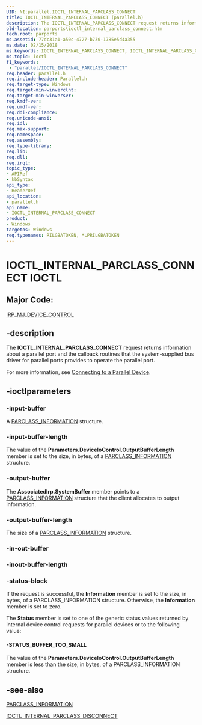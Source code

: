 ```yaml
---
UID: NI:parallel.IOCTL_INTERNAL_PARCLASS_CONNECT
title: IOCTL_INTERNAL_PARCLASS_CONNECT (parallel.h)
description: The IOCTL_INTERNAL_PARCLASS_CONNECT request returns information about a parallel port and the callback routines that the system-supplied bus driver for parallel ports provides to operate the parallel port.
old-location: parports\ioctl_internal_parclass_connect.htm
tech.root: parports
ms.assetid: 77dc31a1-a50c-4727-b730-1785e5d4a355
ms.date: 02/15/2018
ms.keywords: IOCTL_INTERNAL_PARCLASS_CONNECT, IOCTL_INTERNAL_PARCLASS_CONNECT control code [Parallel Ports], cisspd_03b94b78-be74-4421-bb08-0860d6d8dca5.xml, parallel/IOCTL_INTERNAL_PARCLASS_CONNECT, parports.ioctl_internal_parclass_connect
ms.topic: ioctl
f1_keywords:
 - "parallel/IOCTL_INTERNAL_PARCLASS_CONNECT"
req.header: parallel.h
req.include-header: Parallel.h
req.target-type: Windows
req.target-min-winverclnt:
req.target-min-winversvr:
req.kmdf-ver:
req.umdf-ver:
req.ddi-compliance:
req.unicode-ansi:
req.idl:
req.max-support:
req.namespace:
req.assembly:
req.type-library:
req.lib:
req.dll:
req.irql:
topic_type:
- APIRef
- kbSyntax
api_type:
- HeaderDef
api_location:
- parallel.h
api_name:
- IOCTL_INTERNAL_PARCLASS_CONNECT
product:
- Windows
targetos: Windows
req.typenames: RILGBATOKEN, *LPRILGBATOKEN
---
```


# IOCTL_INTERNAL_PARCLASS_CONNECT IOCTL


##  Major Code:


[IRP_MJ_DEVICE_CONTROL](https://docs.microsoft.com/windows-hardware/drivers/kernel/irp-mj-device-control)

## -description


The <b>IOCTL_INTERNAL_PARCLASS_CONNECT</b> request returns information about a parallel port and the callback routines that the system-supplied bus driver for parallel ports provides to operate the parallel port.

For more information, see <a href="https://docs.microsoft.com/previous-versions/ff543942(v=vs.85)">Connecting to a Parallel Device</a>.


## -ioctlparameters




### -input-buffer

A <a href="..\parallel\ns-parallel-_parclass_information.md">PARCLASS_INFORMATION</a> structure.


### -input-buffer-length

The value of the <b>Parameters.DeviceIoControl.OutputBufferLength</b> member is set to the size, in bytes, of a <a href="..\parallel\ns-parallel-_parclass_information.md">PARCLASS_INFORMATION</a> structure.


### -output-buffer

The <b>AssociatedIrp.SystemBuffer</b> member points to a <a href="..\parallel\ns-parallel-_parclass_information.md">PARCLASS_INFORMATION</a> structure that the client allocates to output information.


### -output-buffer-length

The size of a <a href="..\parallel\ns-parallel-_parclass_information.md">PARCLASS_INFORMATION</a> structure.


### -in-out-buffer








### -inout-buffer-length








### -status-block

If the request is successful, the <b>Information</b> member is set to the size, in bytes, of a PARCLASS_INFORMATION structure. Otherwise, the <b>Information</b> member is set to zero.

The <b>Status</b> member is set to one of the generic status values returned by internal device control requests for parallel devices or to the following value:




#### -STATUS_BUFFER_TOO_SMALL

The value of the <b>Parameters.DeviceIoControl.OutputBufferLength</b> member is less than the size, in bytes, of a PARCLASS_INFORMATION structure.


## -see-also

<a href="..\parallel\ns-parallel-_parclass_information.md">PARCLASS_INFORMATION</a>



<a href="..\parallel\ni-parallel-ioctl_internal_parclass_disconnect.md">IOCTL_INTERNAL_PARCLASS_DISCONNECT</a>



 

 


